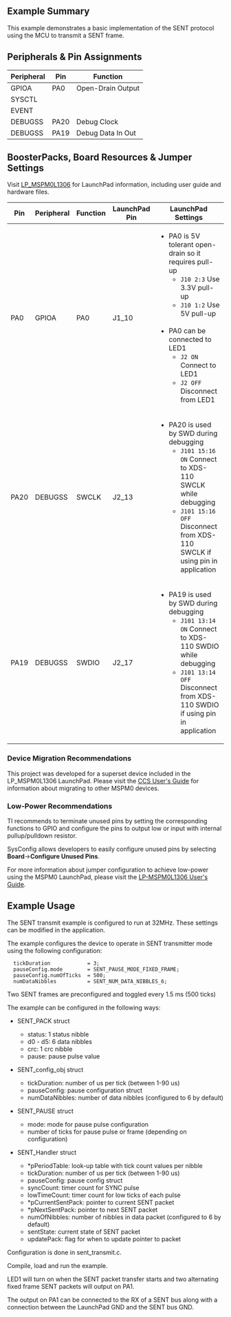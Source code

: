 ## Example Summary

This example demonstrates a basic implementation of the SENT protocol using the MCU to transmit a SENT frame.

## Peripherals & Pin Assignments

| Peripheral | Pin | Function |
| --- | --- | --- |
| GPIOA | PA0 | Open-Drain Output |
| SYSCTL |  |  |
| EVENT |  |  |
| DEBUGSS | PA20 | Debug Clock |
| DEBUGSS | PA19 | Debug Data In Out |

## BoosterPacks, Board Resources & Jumper Settings

Visit [LP_MSPM0L1306](https://www.ti.com/tool/LP-MSPM0L1306) for LaunchPad information, including user guide and hardware files.

| Pin | Peripheral | Function | LaunchPad Pin | LaunchPad Settings |
| --- | --- | --- | --- | --- |
| PA0 | GPIOA | PA0 | J1_10 | <ul><li>PA0 is 5V tolerant open-drain so it requires pull-up<br><ul><li>`J10 2:3` Use 3.3V pull-up<br><li>`J10 1:2` Use 5V pull-up</ul><br><li>PA0 can be connected to LED1<br><ul><li>`J2 ON` Connect to LED1<br><li>`J2 OFF` Disconnect from LED1</ul></ul> |
| PA20 | DEBUGSS | SWCLK | J2_13 | <ul><li>PA20 is used by SWD during debugging<br><ul><li>`J101 15:16 ON` Connect to XDS-110 SWCLK while debugging<br><li>`J101 15:16 OFF` Disconnect from XDS-110 SWCLK if using pin in application</ul></ul> |
| PA19 | DEBUGSS | SWDIO | J2_17 | <ul><li>PA19 is used by SWD during debugging<br><ul><li>`J101 13:14 ON` Connect to XDS-110 SWDIO while debugging<br><li>`J101 13:14 OFF` Disconnect from XDS-110 SWDIO if using pin in application</ul></ul> |

### Device Migration Recommendations
This project was developed for a superset device included in the LP_MSPM0L1306 LaunchPad. Please
visit the [CCS User's Guide](https://software-dl.ti.com/msp430/esd/MSPM0-SDK/latest/docs/english/tools/ccs_ide_guide/doc_guide/doc_guide-srcs/ccs_ide_guide.html#sysconfig-project-migration)
for information about migrating to other MSPM0 devices.

### Low-Power Recommendations
TI recommends to terminate unused pins by setting the corresponding functions to
GPIO and configure the pins to output low or input with internal
pullup/pulldown resistor.

SysConfig allows developers to easily configure unused pins by selecting **Board**→**Configure Unused Pins**.

For more information about jumper configuration to achieve low-power using the
MSPM0 LaunchPad, please visit the [LP-MSPM0L1306 User's Guide](https://www.ti.com/lit/slau869).

## Example Usage

The SENT transmit example is configured to run at 32MHz. These settings
can be modified in the application.

The example configures the device to operate in SENT transmitter mode using the following configuration:

~~~
  tickDuration            = 3;
  pauseConfig.mode        = SENT_PAUSE_MODE_FIXED_FRAME;
  pauseConfig.numOfTicks  = 500;
  numDataNibbles          = SENT_NUM_DATA_NIBBLES_6;
~~~

Two SENT frames are preconfigured and toggled every 1.5 ms (500 ticks)

The example can be configured in the following ways:
- SENT_PACK struct
    - status: 1 status nibble
    - d0 - d5: 6 data nibbles
    - crc: 1 crc nibble
    - pause: pause pulse value

- SENT_config_obj struct
    - tickDuration: number of us per tick (between 1-90 us)
    - pauseConfig: pause configuration struct
    - numDataNibbles: number of data nibbles (configured to 6 by default)

- SENT_PAUSE struct
    - mode: mode for pause pulse configuration
    - number of ticks for pause pulse or frame (depending on configuration)

- SENT_Handler struct
    - *pPeriodTable: look-up table with tick count values per nibble
    - tickDuration: number of us per tick (between 1-90 us)
    - pauseConfig: pause config struct
    - syncCount: timer count for SYNC pulse
    - lowTimeCount: timer count for low ticks of each pulse
    - *pCurrentSentPack: pointer to current SENT packet
    - *pNextSentPack: pointer to next SENT packet
    - numOfNibbles: number of nibbles in data packet (configured to 6 by default)
    - sentState: current state of SENT packet
    - updatePack: flag for when to update pointer to packet


Configuration is done in sent_transmit.c.

Compile, load and run the example.

LED1 will turn on when the SENT packet transfer starts and two alternating fixed frame SENT packets will output on PA1.

The output on PA1 can be connected to the RX of a SENT bus along with a connection between the LaunchPad GND and the SENT bus GND.
